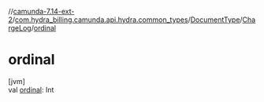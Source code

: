 //[camunda-7.14-ext-2](../../../../index.md)/[com.hydra_billing.camunda.api.hydra.common_types](../../index.md)/[DocumentType](../index.md)/[ChargeLog](index.md)/[ordinal](ordinal.md)

# ordinal

[jvm]\
val [ordinal](ordinal.md): Int
